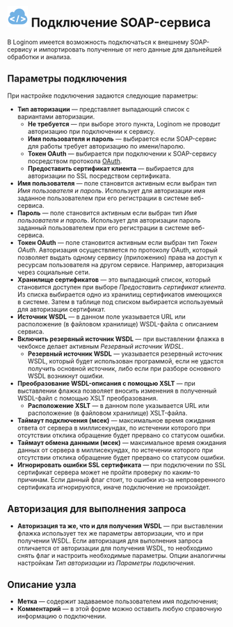 # ![](../../../images/icons/vendors/wsdlclientconnection.svg) Подключение SOAP-сервиса

В Loginom имеется возможность подключаться к внешнему SOAP-сервису и импортировать полученные от него данные для дальнейшей обработки и анализа.

## Параметры подключения

При настройке подключения задаются следующие параметры:

* **Тип авторизации** — представляет выпадающий список с вариантами авторизации.
  * **Не требуется** — при выборе этого пункта, Loginom не проводит авторизацию при подключении к сервису.
  * **Имя пользователя и пароль** — выбирается если SOAP-сервис для работы требует авторизацию по имени/паролю.
  * **Токен OAuth** — выбирается при подключении к SOAP-сервису посредством протокола [OAuth](https://ru.wikipedia.org/wiki/OAuth).
  * **Предоставить сертификат клиента** — выбирается для авторизации по SSL посредством сертификата.
* **Имя пользователя** — поле становится активным если выбран тип *Имя пользователя и пароль*. Использует для авторизации имя заданное пользователем при его регистрации в системе веб-сервиса.
* **Пароль** — поле становится активным если выбран тип *Имя пользователя и пароль*. Использует для авторизации пароль заданный пользователем при его регистрации в системе веб-сервиса.
* **Токен OAuth** — поле становится активным если выбран тип *Токен OAuth*. Авторизация осуществляется по протоколу OAuth, который позволяет выдать одному сервису (приложению) права на доступ к ресурсам пользователя на другом сервисе. Например, авторизация через социальные сети.
* **Хранилище сертификатов** — это выпадающий список, который становится доступен при выборе *Предоставить сертификат клиента*. Из списка выбирается одно из хранилищ сертификатов имеющихся в системе. Затем в таблице под списком выбирается используемый для авторизации сертификат.
* **Источник WSDL** — в данном поле указывается URL или расположение (в файловом хранилище) WSDL-файла с описанием сервиса.
* **Включить резервный источник WSDL** — при выставлении флажка в чекбоксе делает активным *Резервный источник WDSL*.
  * **Резервный источник WSDL** — указывается резервный источник WSDL, который будет использован программой, если не удастся получить основной источник, либо если при разборе основного WSDL возникнут ошибки.
* **Преобразование WSDL-описания с помощью XSLT** — при выставлении флажка позволяет вносить изменения в полученный WSDL-файл с помощью XSLT преобразования.
  * **Расположение XSLT** — в данном поле указывается URL или расположение (в файловом хранилище) XSLT-файла.
* **Таймаут подключения (мсек)** — максимальное время ожидания ответа от сервера в миллисекундах, по истечении которого при отсутствии отклика обращение будет прервано со статусом ошибки.
* **Таймаут обмена данными (мсек)** — максимальное время ожидания данных от сервера в миллисекундах, по истечении которого при отсутствии отклика обращение будет прервано со статусом ошибки.
* **Игнорировать ошибки SSL сертификата** — при подключении по SSL сертификат сервера может не пройти проверку по каким-то причинам. Если данный флаг стоит, то ошибки из-за непроверенного сертификата игнорируются, иначе подключение не произойдет.

## Авторизация для выполнения запроса

* **Авторизация та же, что и для получения WSDL** — при выставлении флажка использует тех же параметры авторизации, что и при получении WSDL. Если авторизация для выполнения запроса отличается от авторизации для получения WSDL, то необходимо снять флаг и настроить необходимые параметры. Опции аналогичны настройкам *Тип авторизации* из *Параметры подключения*.

## Описание узла

* **Метка** — содержит задаваемое пользователем имя подключения;
* **Комментарий** — в этой форме можно оставить любую справочную информацию о подключении.